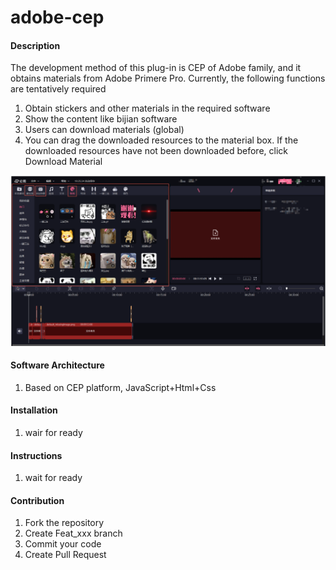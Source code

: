 # adobe-cep

#### Description
The development method of this plug-in is CEP of Adobe family, and it obtains materials from Adobe Primere Pro. Currently, the following functions are tentatively required
1. Obtain stickers and other materials in the required software
2. Show the content like bijian software
3. Users can download materials (global)
4. You can drag the downloaded resources to the material box. If the downloaded resources have not been downloaded before, click Download Material

![image-20220409193719214](images/image-20220409193719214.png)

#### Software Architecture
1. Based on CEP platform, JavaScript+Html+Css

#### Installation

1.  wair for ready

#### Instructions

1.  wait for ready

#### Contribution

1.  Fork the repository
2.  Create Feat_xxx branch
3.  Commit your code
4.  Create Pull Request